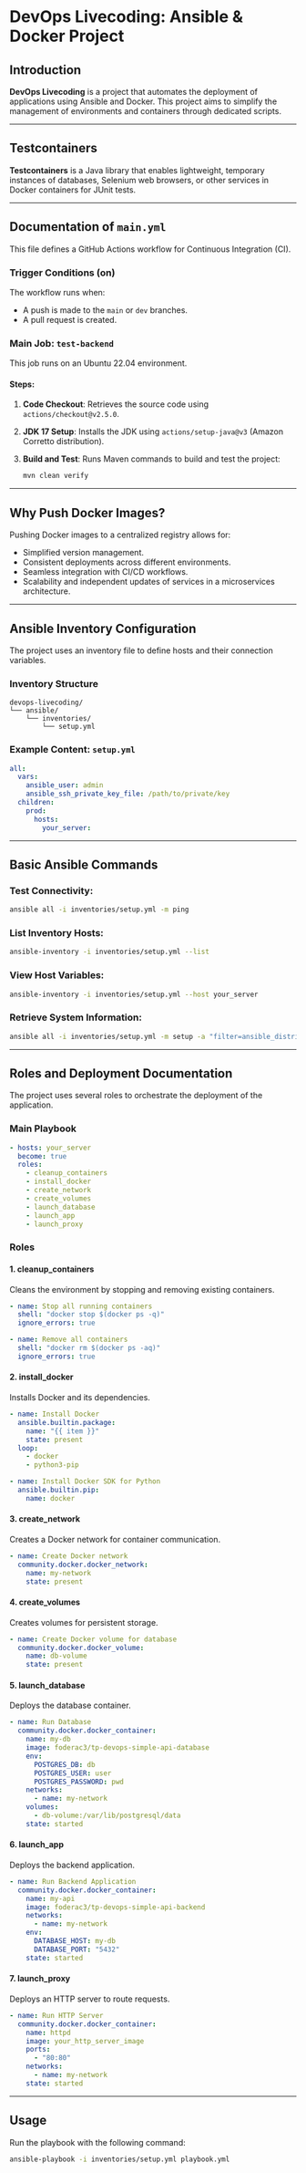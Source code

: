 # DevOps Livecoding: Ansible & Docker Project

## Introduction

**DevOps Livecoding** is a project that automates the deployment of applications using Ansible and Docker. This project aims to simplify the management of environments and containers through dedicated scripts.

---

## Testcontainers

**Testcontainers** is a Java library that enables lightweight, temporary instances of databases, Selenium web browsers, or other services in Docker containers for JUnit tests.

---

## Documentation of `main.yml`

This file defines a GitHub Actions workflow for Continuous Integration (CI).

### Trigger Conditions (on)
The workflow runs when:
- A push is made to the `main` or `dev` branches.
- A pull request is created.

### Main Job: `test-backend`
This job runs on an Ubuntu 22.04 environment.

#### Steps:
1. **Code Checkout**:
   Retrieves the source code using `actions/checkout@v2.5.0`.

2. **JDK 17 Setup**:
   Installs the JDK using `actions/setup-java@v3` (Amazon Corretto distribution).

3. **Build and Test**:
   Runs Maven commands to build and test the project:
   ```bash
   mvn clean verify
   ```

---

## Why Push Docker Images?

Pushing Docker images to a centralized registry allows for:
- Simplified version management.
- Consistent deployments across different environments.
- Seamless integration with CI/CD workflows.
- Scalability and independent updates of services in a microservices architecture.

---

## Ansible Inventory Configuration

The project uses an inventory file to define hosts and their connection variables.

### Inventory Structure
```plaintext
devops-livecoding/
└── ansible/
    └── inventories/
        └── setup.yml
```

### Example Content: `setup.yml`
```yaml
all:
  vars:
    ansible_user: admin
    ansible_ssh_private_key_file: /path/to/private/key
  children:
    prod:
      hosts:
        your_server:
```

---

## Basic Ansible Commands

### Test Connectivity:
```bash
ansible all -i inventories/setup.yml -m ping
```

### List Inventory Hosts:
```bash
ansible-inventory -i inventories/setup.yml --list
```

### View Host Variables:
```bash
ansible-inventory -i inventories/setup.yml --host your_server
```

### Retrieve System Information:
```bash
ansible all -i inventories/setup.yml -m setup -a "filter=ansible_distribution*"
```

---

## Roles and Deployment Documentation

The project uses several roles to orchestrate the deployment of the application.

### Main Playbook
```yaml
- hosts: your_server
  become: true
  roles:
    - cleanup_containers
    - install_docker
    - create_network
    - create_volumes
    - launch_database
    - launch_app
    - launch_proxy
```

### Roles

#### **1. cleanup_containers**
Cleans the environment by stopping and removing existing containers.

```yaml
- name: Stop all running containers
  shell: "docker stop $(docker ps -q)"
  ignore_errors: true

- name: Remove all containers
  shell: "docker rm $(docker ps -aq)"
  ignore_errors: true
```

#### **2. install_docker**
Installs Docker and its dependencies.

```yaml
- name: Install Docker
  ansible.builtin.package:
    name: "{{ item }}"
    state: present
  loop:
    - docker
    - python3-pip

- name: Install Docker SDK for Python
  ansible.builtin.pip:
    name: docker
```

#### **3. create_network**
Creates a Docker network for container communication.

```yaml
- name: Create Docker network
  community.docker.docker_network:
    name: my-network
    state: present
```

#### **4. create_volumes**
Creates volumes for persistent storage.

```yaml
- name: Create Docker volume for database
  community.docker.docker_volume:
    name: db-volume
    state: present
```

#### **5. launch_database**
Deploys the database container.

```yaml
- name: Run Database
  community.docker.docker_container:
    name: my-db
    image: foderac3/tp-devops-simple-api-database
    env:
      POSTGRES_DB: db
      POSTGRES_USER: user
      POSTGRES_PASSWORD: pwd
    networks:
      - name: my-network
    volumes:
      - db-volume:/var/lib/postgresql/data
    state: started
```

#### **6. launch_app**
Deploys the backend application.

```yaml
- name: Run Backend Application
  community.docker.docker_container:
    name: my-api
    image: foderac3/tp-devops-simple-api-backend
    networks:
      - name: my-network
    env:
      DATABASE_HOST: my-db
      DATABASE_PORT: "5432"
    state: started
```

#### **7. launch_proxy**
Deploys an HTTP server to route requests.

```yaml
- name: Run HTTP Server
  community.docker.docker_container:
    name: httpd
    image: your_http_server_image
    ports:
      - "80:80"
    networks:
      - name: my-network
    state: started
```

---

## Usage

Run the playbook with the following command:
```bash
ansible-playbook -i inventories/setup.yml playbook.yml
```
